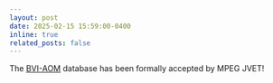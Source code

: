 ```yaml
---
layout: post
date: 2025-02-15 15:59:00-0400
inline: true
related_posts: false
---
```


The [BVI-AOM](https://github.com/fan-aaron-zhang/bvi-aom) database has been formally accepted by MPEG JVET!